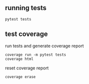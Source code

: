 ## running tests
`pytest tests`
## test coverage
run tests and generate coverage report
```
coverage run -m pytest tests
coverage html
```
reset coverage report
```
coverage erase
```